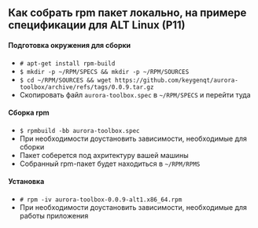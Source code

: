 ## Как собрать rpm пакет локально, на примере спецификации для ALT Linux (P11)

#### Подготовка окружения для сборки
* `# apt-get install rpm-build`
* `$ mkdir -p ~/RPM/SPECS && mkdir -p ~/RPM/SOURCES`
* `$ cd ~/RPM/SOURCES && wget https://github.com/keygenqt/aurora-toolbox/archive/refs/tags/0.0.9.tar.gz`
* Скопировать файл `aurora-toolbox.spec` в `~/RPM/SPECS` и перейти туда

#### Сборка rpm
* `$ rpmbuild -bb aurora-toolbox.spec`
* При необходимости доустановить зависимости, необходимые для сборки
* Пакет соберется под ахритектуру вашей машины
* Собранный rpm-пакет будет находиться в `~/RPM/RPMS`

#### Установка
* `# rpm -iv aurora-toolbox-0.0.9-alt1.x86_64.rpm`
* При необходимости доустановить зависимости, необходимые для работы приложения